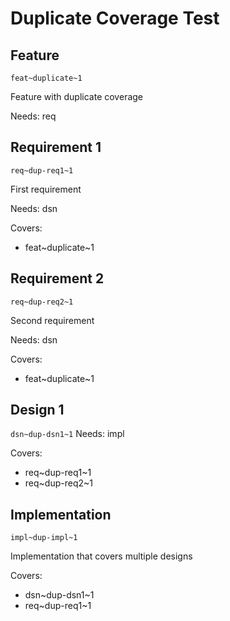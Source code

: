 # Duplicate Coverage Test

## Feature
`feat~duplicate~1`

Feature with duplicate coverage

Needs: req

## Requirement 1
`req~dup-req1~1`

First requirement

Needs: dsn

Covers: 
- feat~duplicate~1

## Requirement 2
`req~dup-req2~1`

Second requirement

Needs: dsn

Covers: 
- feat~duplicate~1

## Design 1
`dsn~dup-dsn1~1`
Needs: impl

Covers:
- req~dup-req1~1
- req~dup-req2~1

## Implementation
`impl~dup-impl~1`

Implementation that covers multiple designs

Covers:
- dsn~dup-dsn1~1
- req~dup-req1~1